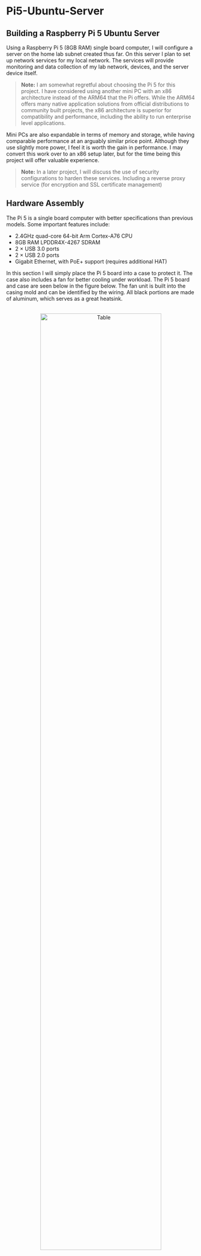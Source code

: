 # Pi5-Ubuntu-Server

## Building a Raspberry Pi 5 Ubuntu Server
Using a Raspberry Pi 5 (8GB RAM) single board computer, I will configure a server on the home lab subnet created thus far. On this server I plan to set up network services for my local network. The services will provide monitoring and data collection of my lab network, devices, and the server device itself. 
> **Note:** I am somewhat regretful about choosing the Pi 5 for this project. I have considered using another mini PC with an x86 architecture instead of the ARM64 that the Pi offers. While the ARM64 offers many native application solutions from official distributions to community built projects, the x86 architecture is superior for compatibility and performance, including the ability to run enterprise level applications.

Mini PCs are also expandable in terms of memory and storage, while having comparable performance at an arguably similar price point. Although they use slightly more power, I feel it is worth the gain in performance. I may convert this work over to an x86 setup later, but for the time being this project will offer valuable experience.

> **Note:** In a later project, I will discuss the use of security configurations to harden these services. Including a reverse proxy service (for encryption and SSL certificate management)

## Hardware Assembly
The Pi 5 is a single board computer with better specifications than previous models. Some important features include:
- 2.4GHz quad-core 64-bit Arm Cortex-A76 CPU
- 8GB RAM LPDDR4X-4267 SDRAM
- 2 × USB 3.0 ports
- 2 × USB 2.0 ports
- Gigabit Ethernet, with PoE+ support (requires additional HAT)

In this section I will simply place the Pi 5 board into a case to protect it. The case also includes a fan for better cooling under workload. The Pi 5 board and case are seen below in the figure below. The fan unit is built into the casing mold and can be identified by the wiring. All black portions are made of aluminum, which serves as a great heatsink.

<p align="center">
  <br/>
  <img src="https://imgur.com/7o78bjB.png" height="80%" width="80%" alt="Table"/><br /><br />
</p>

In the following image, the Pi 5 board has been placed in the chassis casing and the fan wiring has been plugged in to the appropriate port. The wiring has been carefully placed in a channel that guides the cable from where it exits the fan at A, then follows the wiring channel along B, and finally exits at C, to plug into the fan port on the Pi board.

<p align="center">
  <br/>
  <img src="https://imgur.com/BFUJWKt.png" height="80%" width="80%" alt="Table"/><br /><br />
</p>

The two images above show the bottom of the casing (colored red) and how it leaves access to the SD card slot exposed. This can be covered with a small plastic lid and affixed with a screw. Finally, the last image shows the completed case construction, which can be opened for access by the two black screws on top.


# Installing Ubuntu Server
The goal of this phase of the project is to install Ubuntu Server OS onto a Raspberry Pi 5 hardware device and use that server to run monitoring services that will provide information about our network, devices (if they are configured to be scraped for data), security, configurations, resource utilization, docker container data, and our server itself. It is a large project and will be an ongoing process, but I plan to get the basic foundations completed.

## Flashing Ubuntu ARM64 image to SD card
- Download the Pi imager software here (be sure to choose your correct OS)
- Insert the SD card into a USB adapter and plug into USB port
- Install and open the Pi imager software
  - Choose the correct pi hardware (Pi 5 for our scenario)
  - Choose the OS to flash (Ubuntu Server 64bit)
  - Edit OS settings
    - Set username and password
    - Enable SSH and choose password authentication
  - Set the correct target storage to flash the image to (do not choose the wrong target, it can result in serious data loss)
  - Flash the image
  - After it is completed
    - Unplug the SD card
    - Place the SD card into the Pi
    - Power on the device and connect ethernet cabling

## Connecting to the Pi with SSH
This is a headless configuration (there is no display connected to the Pi server. I will connect to it from a separate computer on the same subnet.
- First I need the IP address of the Pi that was just connected to the network
  - It should be given an IP address by the DHCP server for this subnet
  - There are many ways to check (nmap, ARP, Advanced IP scanner)
  - I chose to sign into my firewall GUI and check the DHCP leases because other methods did not give a name to the device
- Use Windows Terminal or download PuTTY here (or SolarPuTTY, etc.)
- The command `ssh <username>@<IP address>` will attempt to connect to the device
- This will bring up a warning that the device is unknown and the ssh key is not recognized, ‘would you like to store it’?
  - Choose yes and the connection is made, and the encrypted key is stored for later authentication

In the figure below, I can see the SSH connection is made to the headless server. Note the IP address has been given by the DHCP server for the lab subnet. Which is subnet 192.168.x.x /24. I will change this IP in the next steps.


<p align="center">
  <br/>
  <img src="https://imgur.com/oEguRC8.png" height="80%" width="80%" alt="Table"/><br /><br />
</p>



### Basic setup for the Linux server
The following sections will have a lot of lines of code to enter. It is entirely a command line interface on the server and may be frustrating at first, but practice will improve our skills. The basic tasks I will perform are to:
- Check the date and time on the device
- Update the system (it will not update if the date/time are incorrect)
- Change to a static IP address
- Install Docker
- Create a Portainer docker container

### Check the date and time on the device
I had issues connecting to the time servers and needed to set the time manually.
- Enter `date`
  - Note it is incorrect, you cannot update if the date/time are wrong
- `sudo systemctl status systemd-timesyncd`
- `sudo timedatectl set-ntp false`
- `sudo timedatectl set-time` '2024-10-30 14:30:00'  # Adjust to current time

### Update the system
- `sudo apt update && sudo apt upgrade -y`

### Change the device to a static IP
- `sudo systemctl status systemd-networkd`
- `sudo nano /etc/netplan/50-cloud-init.yaml`
  - This brings up a configuration file in the nano editor, the following is the configuration file contents to enter and save.
```
network:
  version: 2
  ethernets:
    eth0:
      dhcp4: no
      addresses:
        - 192.168.x.x/24  # Your desired static IP address
      routes:
        - to: 0.0.0.0/0      # Default route
          via: 192.168.x.x   # Your gateway IP address
      nameservers:
        addresses:
          - 8.8.8.8          # Primary DNS (example, use what you wish)
          - 8.8.4.4          # Secondary DNS (example, use what you wish)
```

- `sudo netplan apply`
- `ip a`

# Docker and Containers

## Install Docker
- `sudo apt update`
- `sudo apt install -y ca-certificates curl gnupg`
- `sudo install -m 0755 -d /etc/apt/keyrings`
`curl -fsSL https://download.docker.com/linux/ubuntu/gpg | sudo gpg --dearmor -o /etc/apt/keyrings/docker.gpg`
- `echo "deb [arch=arm64 signed-by=/etc/apt/keyrings/docker.gpg] https://download.docker.com/linux/ubuntu $(lsb_release -cs) stable" | sudo tee /etc/apt/sources.list.d/docker.list > /dev/null`
- `sudo apt update`
- `sudo apt install -y docker-ce docker-ce-cli containerd.io docker-buildx-plugin docker-compose-plugin`
- `sudo systemctl start docker`
- `sudo systemctl enable docker`
- `docker –version`
- `sudo usermod -aG docker $USER`

## Create Portainer docker container
- `docker pull portainer/portainer-ce:linux-arm64`
- `docker volume create portainer_data`
- `docker run -d -p 8000:8000 -p 9443:9443 --name portainer \ -v /var/run/docker.sock:/var/run/docker.sock \ -v portainer_data:/data \ portainer/portainer-ce:linux-arm64`
- Visit GUI `https://pi_address:9443`
- Setup username and password


## Downloading and editing configuration files
There are three configuration files I will be concerned with during this section. These will not be written from scratch. I will be using a basic template, but I will need to change a few things to make sure the services communicate and function properly. Each file can be downloaded from GitHub user James Turland at Jims Garage. The three files are:

- A docker compose file that is similar to a script and allows you to build a configure multiple containers simultaneously.
- A Prometheus configuration file to specify targets you wish to scrape data from, as well as details regarding which data, how often, etc.
- A Telegraf configuration file that will scrape data from Docker regarding the containers and their related data (number of containers running, resource usage, etc.) 

These files are configured for the specifics of James’ network, and I will need to change many things to make them work for my scenario. This is a trial-and-error process that requires a lot of troubleshooting to achieve functionality. I will cover some of the basic changes that need to be made but I cannot include every detail in this documentation.
- Downloading a file transfer application like WinSCP for secure file transfer may make things easier to understand the Linux file structure. You can also use the `nano` text editor inside Ubuntu to copy and paste the raw file data and save it that way. This will require you to create directories and files with the CLI.
I constructed the following file structure in Linux to prepare before moving the configuration files.

- home/blaine/
  - docker/
    - grafana-monitoring/
      - grafana
      - graphite
      - influxDB
      - loki
      - prometheus
        - config/
          - prometheus.yml
      - promtail
      - telegraf/
        - telegraf.conf
  - docker-compose/
    - grafana-monitoring/
      - docker-compose.yaml

This was not explained by the user that provided the docker-compose file. It took some time and troubleshooting for me to understand why this structure was needed. 

## Building the containers with `docker compose`
I then went to the /docker-compose/grafana-monitoring/ directory because that is where our compose file is placed. Then I ran the compose file  to build the containers in detached mode using the command.
- `sudo docker compose up -d`

This will build the containers and place all other related files into the structure I have built.


<p align="center">
  <br/>
  <img src="https://imgur.com/OOyEGh3.png" height="80%" width="80%" alt="Table"/><br /><br />
</p>



Then I navigated to the portainer GUI from earlier to review the containers I just created, check their logs, and ensure that they were functioning. They were running but not communicating properly. By troubleshooting I realized that I needed to change some of the following items:

- `docker-compose.yaml`
- remove `Version: 3`
- change each volume path from `home/ubuntu`, to `home/blaine`
- find the GID of Docker in Ubuntu and change the line `user:`
- ensure line `network:` read `grafana-montoring: driver: bridge`

Later I will discuss the changes to other configuration files as they become relevant. I confirmed that each container was functional by reviewing the log output for each in Portainer. I then went to each container’s webGUI with the IPaddress:port combination and set up usernames and passwords for each one.


Navigating to the Portainer webGUI I can see that all the containers are running as they should be, this is where I can investigate the logs for each container for more details as well. This can be done in the server CLI, but GUIs provides a quick method that is easier to interpret for many users.


<p align="center">
  <br/>
  <img src="https://imgur.com/iVTv9Mv.png" height="80%" width="80%" alt="Table"/><br /><br />
</p>


## Grafana
This will serve as our main visualization application and the location for building our dashboards. It does not do any collection or scraping of data. Grafana serves as a platform to push data and metrics into and a tool to visualize it in an organized format. An image of a Grafana dashboard will be examined later to demonstrate its visualization capabilities.

## InfluxDB
InfluxDB serves as a time series database (TSDB). It manages large amounts of data and metrics. The information that is held in InfluxDB will later be acted upon by Grafana to build the dashboard interfaces. InfluxDB does not collect the data itself. That is what Telegraf (as well as Prometheus) will be used to do.
- Go to the InfluxDB webGUI addres
- Create name and password
- Add an organization name and bucket name
- Create API token (copy and paste into notepad, the key can only be viewed once)

In the following image I can see that InfluxDB can be used to visualize some data, but that is not its main purpose, and it is weaker at this task than Grafana



<p align="center">
  <br/>
  <img src="https://imgur.com/pnIRg2j.png" height="80%" width="80%" alt="Table"/><br /><br />
</p>



## Telegraf configuration file
As I recently mentioned, Telegraf will scrape data, pass it on to InfluxDB, and then Grafana will act upon the data stored in InfluxDB to create visually appealing and informative dashboards of disparate and scattered data.
- Go to `telegraf.conf` and add (this information is in the webGUI):
```
[[outputs.influxdb_v2]]
## The URLs of the influxDB cluster nodes
 ##
  ## Multiple URLs can be specified for a single cluster, one ONE of the
  ## urls will be written to each interval.
  ##   ex: ["https://us-west-2-1.aws.cloud2.influxdata.com"]
  #urls = ["http://influxdb:8086"]

  ## API token for authentication
  token = "this is where the generated token goes”

  ## Organization is the name of the organization you wish to write out to.
  This must exist.
  organization = "home"

  ## Destination bucket to write into.
  bucket = "homelab"
```
- Save
- Restart telegraf docker container
`sudo docker restart telegraf`


Viewing the custom dashboard in Grafana
The figure shown below is the custom dashboard creating by using Grafana to visualize Docker data from InfluxDB after it has been scraped and pushed there by Telegraf. It may seem complicated, and it is, but it follows the path of:
- Docker running containers for services
- Telgraf scraping the Docker container data, as well as server metrics, and pushing it to InfluxDB
- InfluxDB managing and storing this data
- Grafana acting on this data and organizing it into appealing charts


<p align="center">
  <br/>
  <img src="https://imgur.com/a13v0fb.png" height="80%" width="80%" alt="Table"/><br /><br />
</p>


This is all very customizable and this documentation only scratches the surface of what is possible. I plan to coordinate the other services to organize other data like SIEM, firewall logging, network performance, and configuration changes. Two containers are not running (Loki and Promtail), and I know this from the logs available in Portainer which read:
- Unable to parse config: `/etc/promtail/promtail-config.yml` does not exist, set config.file for custom config path
- Failed parsing config: `/etc/loki/loki-config.yml` does not exist, set config.file for custom config path
These containers need further configuration work, which I plan to perform in the future.

References
- https://github.com/grafana
- https://github.com/JamesTurland/JimsGarage/tree/main/Grafana-Monitoring
- https://github.com/influxdata/telegraf/releases
- https://github.com/prometheus/prometheus/releases
- https://hub.docker.com/layers/grafana/promtail/master-b652f0a-arm64/images/sha256-3ee38cc0306e6d22e42d6af238236289a44229a906efbec2da4285e0a7e984d7?context=explore 



